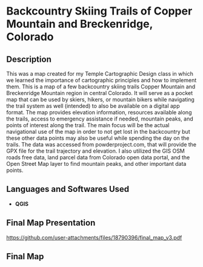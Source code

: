 <h1>Backcountry Skiing Trails of Copper Mountain and Breckenridge, Colorado</h1>

<h2>Description</h2>
This was a map created for my Temple Cartographic Design class in which we learned the importance of cartographic principles and how to implement them. This is a map of a few backcountry skiing trails Copper Mountain and Breckenridge Mountain region in central Colorado. It will serve as a pocket map that can be used by skiers, hikers, or mountain bikers while navigating the trail system as well (intended) to also be available on a digital app format. The map provides elevation information, resources available along the trails, access to emergency assistance if needed, mountain peaks, and points of interest along the trail. The main focus will be the actual navigational use of the map in order to not get lost in the backcountry but these other data points may also be useful while spending the day on the trails. The data was accessed from powderproject.com, that will provide the GPX file for the trail trajectory and elevation. I also utilized the GIS OSM roads free data, land parcel data from Colorado open data portal, and the Open Street Map layer to find mountain peaks, and other important data points. 

<br />


<h2>Languages and Softwares Used</h2>

- <b>QGIS</b>

<h2>Final Map Presentation</h2>

https://github.com/user-attachments/files/18790396/final_map_v3.pdf

<h2>Final Map </h2>

